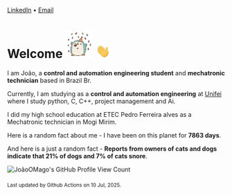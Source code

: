[LinkedIn](https://www.linkedin.com/in/joão-pedro-gozzoli-b95641301/) &bull;
[Email](joaopedrogozzoli@gmail.com)

# Welcome <img src="happy.gif" height="64px" /> <img src="wave.gif" height="32px" />

I am João, a  **control and automation engineering student** and **mechatronic technician** based in Brazil Br.

Currently, I am studying as a **control and automation engineering** at [Unifei](https://unifei.edu.br) where I study python, C, C++, project management and Ai.

I did my high school education at ETEC Pedro Ferreira alves as a Mechatronic technician in Mogi Mirim.

Here is a random fact about me - I have been on this planet for **7863 days**.

And here is a just a random fact -  **Reports from owners of cats and dogs indicate that 21% of dogs and 7% of cats snore**.

![JoãoOMago's GitHub Profile View Count](https://komarev.com/ghpvc/?username=JoaoOMago)

<sub>Last updated by Github Actions on 10 Jul, 2025.</sub>

